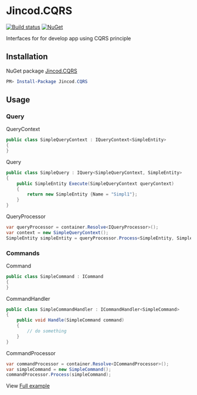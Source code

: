 # Jincod.CQRS

[![Build status](https://ci.appveyor.com/api/projects/status/mieoljc0aj53765m?svg=true)](https://ci.appveyor.com/project/jincod/jincod-cqrs)
[![NuGet](https://img.shields.io/nuget/v/jincod.cqrs.svg)](https://www.nuget.org/packages/Jincod.CQRS)

Interfaces for for develop app using CQRS principle

## Installation

NuGet package [Jincod.CQRS](https://www.nuget.org/packages/Jincod.CQRS)

```PowerShell
PM> Install-Package Jincod.CQRS
```

## Usage

### Query

QueryContext

```csharp
public class SimpleQueryContext : IQueryContext<SimpleEntity>
{
}
```

Query

```csharp
public class SimpleQuery : IQuery<SimpleQueryContext, SimpleEntity>
{
    public SimpleEntity Execute(SimpleQueryContext queryContext)
    {
        return new SimpleEntity {Name = "Simpl1"};
    }
}
```

QueryProcessor

```csharp
var queryProcessor = container.Resolve<IQueryProcessor>();
var context = new SimpleQueryContext();
SimpleEntity simpleEntity = queryProcessor.Process<SimpleEntity, SimpleQueryContext>(context);
```

### Commands

Command

```csharp
public class SimpleCommand : ICommand
{
}
```

CommandHandler

```csharp
public class SimpleCommandHandler : ICommandHandler<SimpleCommand>
{
    public void Handle(SimpleCommand command)
    {
        // do something
    }
}
```

CommandProcessor

```csharp
var commandProcessor = container.Resolve<ICommandProcessor>();
var simpleCommand = new SimpleCommand();
commandProcessor.Process(simpleCommand);
```

View [Full example](https://github.com/jincod/Jincod.CQRS/tree/master/Example)
